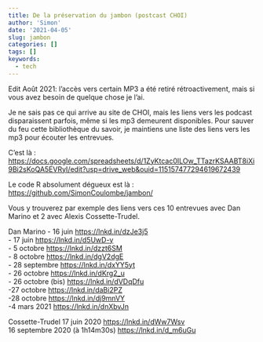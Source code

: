 ```yaml
---
title: De la préservation du jambon (postcast CHOI)
author: 'Simon'
date: '2021-04-05'
slug: jambon
categories: []
tags: []
keywords:
  - tech
---
```







<script src="{{< blogdown/postref >}}index_files/header-attrs/header-attrs.js"></script>


<p>Edit Août 2021: l’accès vers certain MP3 a été retiré rétroactivement, mais si vous avez besoin de quelque chose je l’ai.</p>
<p>Je ne sais pas ce qui arrive au site de CHOI, mais les liens vers les podcast disparaissent parfois, même si les mp3 demeurent disponibles. Pour sauver du feu cette bibliothèque du savoir, je maintiens une liste des liens vers les mp3 pour écouter les entrevues.</p>
<p>C’est là : <a href="https://docs.google.com/spreadsheets/d/1ZyKtcac0ILOw_TTazrKSAABT8iXi9Bi2sKoQA5EVRyI/edit?usp=drive_web&amp;ouid=115157477294619672439" class="uri">https://docs.google.com/spreadsheets/d/1ZyKtcac0ILOw_TTazrKSAABT8iXi9Bi2sKoQA5EVRyI/edit?usp=drive_web&amp;ouid=115157477294619672439</a></p>
<p>Le code R absolument dégueux est là : <a href="https://github.com/SimonCoulombe/jambon/" class="uri">https://github.com/SimonCoulombe/jambon/</a></p>
<p>Vous y trouverez par exemple des liens vers ces 10 entrevues avec Dan Marino et 2 avec Alexis Cossette-Trudel.</p>
<p>Dan Marino
- 16 juin <a href="https://lnkd.in/dzJe3j5" class="uri">https://lnkd.in/dzJe3j5</a><br />
- 17 juin <a href="https://lnkd.in/d5UwD-y" class="uri">https://lnkd.in/d5UwD-y</a><br />
- 5 octobre <a href="https://lnkd.in/dzzt6SM" class="uri">https://lnkd.in/dzzt6SM</a><br />
- 8 octobre <a href="https://lnkd.in/dgV2dgE" class="uri">https://lnkd.in/dgV2dgE</a><br />
- 28 septembre <a href="https://lnkd.in/dxYY5yt" class="uri">https://lnkd.in/dxYY5yt</a><br />
- 26 octobre <a href="https://lnkd.in/dKrg2_u" class="uri">https://lnkd.in/dKrg2_u</a><br />
- 26 octobre (bis) <a href="https://lnkd.in/dVDqDfu" class="uri">https://lnkd.in/dVDqDfu</a><br />
-27 octobre <a href="https://lnkd.in/daBi2PZ" class="uri">https://lnkd.in/daBi2PZ</a><br />
-28 octobre <a href="https://lnkd.in/dj9mnVY" class="uri">https://lnkd.in/dj9mnVY</a><br />
-4 mars 2021 <a href="https://lnkd.in/dnXbvJn" class="uri">https://lnkd.in/dnXbvJn</a></p>
<p>Cossette-Trudel
17 juin 2020 <a href="https://lnkd.in/dWw7Wsv" class="uri">https://lnkd.in/dWw7Wsv</a><br />
16 septembre 2020 (à 1h14m30s) <a href="https://lnkd.in/d_m6uGu" class="uri">https://lnkd.in/d_m6uGu</a></p>
